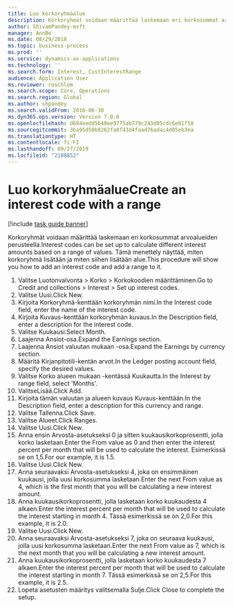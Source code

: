 ```yaml
---
title: Luo korkoryhmäalue
description: Korkoryhmät voidaan määrittää laskemaan eri korkosummat arvoalueiden perusteella.
author: ShivamPandey-msft
manager: AnnBe
ms.date: 08/29/2018
ms.topic: business-process
ms.prod: ''
ms.service: dynamics-ax-applications
ms.technology: ''
ms.search.form: Interest, CustInterestRange
audience: Application User
ms.reviewer: roschlom
ms.search.scope: Core, Operations
ms.search.region: Global
ms.author: shpandey
ms.search.validFrom: 2016-06-30
ms.dyn365.ops.version: Version 7.0.0
ms.openlocfilehash: d684eedd5b40ee9775ab779c243d05cdc6e01f58
ms.sourcegitcommit: 3ba95d50b8262fa0f43d4faad76adac4d05eb3ea
ms.translationtype: HT
ms.contentlocale: fi-FI
ms.lasthandoff: 09/27/2019
ms.locfileid: "2188852"
---
```

# <a name="create-an-interest-code-with-a-range"></a><span data-ttu-id="51843-103">Luo korkoryhmäalue</span><span class="sxs-lookup"><span data-stu-id="51843-103">Create an interest code with a range</span></span>

[!include [task guide banner](../../includes/task-guide-banner.md)]

<span data-ttu-id="51843-104">Korkoryhmät voidaan määrittää laskemaan eri korkosummat arvoalueiden perusteella.</span><span class="sxs-lookup"><span data-stu-id="51843-104">Interest codes can be set up to calculate different interest amounts based on a range of values.</span></span> <span data-ttu-id="51843-105">Tämä menettely näyttää, miten korkoryhmä lisätään ja miten siihen lisätään alue.</span><span class="sxs-lookup"><span data-stu-id="51843-105">This procedure will show you how to add an interest code and add a range to it.</span></span>

1. <span data-ttu-id="51843-106">Valitse Luotonvalvonta > Korko > Korkokoodien määrittäminen.</span><span class="sxs-lookup"><span data-stu-id="51843-106">Go to Credit and collections > Interest > Set up interest codes.</span></span>
2. <span data-ttu-id="51843-107">Valitse Uusi.</span><span class="sxs-lookup"><span data-stu-id="51843-107">Click New.</span></span>
3. <span data-ttu-id="51843-108">Kirjoita Korkoryhmä-kenttään korkoryhmän nimi.</span><span class="sxs-lookup"><span data-stu-id="51843-108">In the Interest code field, enter the name of the interest code.</span></span>
4. <span data-ttu-id="51843-109">Kirjoita Kuvaus-kenttään korkoryhmän kuvaus.</span><span class="sxs-lookup"><span data-stu-id="51843-109">In the Description field, enter a description for the interest code.</span></span>
5. <span data-ttu-id="51843-110">Valitse Kuukausi.</span><span class="sxs-lookup"><span data-stu-id="51843-110">Select Month.</span></span>
6. <span data-ttu-id="51843-111">Laajenna Ansiot-osa.</span><span class="sxs-lookup"><span data-stu-id="51843-111">Expand the Earnings section.</span></span>
7. <span data-ttu-id="51843-112">Laajenna Ansiot valuutan mukaan -osa.</span><span class="sxs-lookup"><span data-stu-id="51843-112">Expand the Earnings by currency section.</span></span>
8. <span data-ttu-id="51843-113">Määritä Kirjanpitotili-kentän arvot.</span><span class="sxs-lookup"><span data-stu-id="51843-113">In the Ledger posting account field, specify the desired values.</span></span>
9. <span data-ttu-id="51843-114">Valitse Korko alueen mukaan -kentässä Kuukautta.</span><span class="sxs-lookup"><span data-stu-id="51843-114">In the Interest by range field, select 'Months'.</span></span>
10. <span data-ttu-id="51843-115">ValitseLisää.</span><span class="sxs-lookup"><span data-stu-id="51843-115">Click Add.</span></span>
11. <span data-ttu-id="51843-116">Kirjoita tämän valuutan ja alueen kuvaus Kuvaus-kenttään.</span><span class="sxs-lookup"><span data-stu-id="51843-116">In the Description field, enter a description for this currency and range.</span></span>
12. <span data-ttu-id="51843-117">Valitse Tallenna.</span><span class="sxs-lookup"><span data-stu-id="51843-117">Click Save.</span></span>
13. <span data-ttu-id="51843-118">Valitse Alueet.</span><span class="sxs-lookup"><span data-stu-id="51843-118">Click Ranges.</span></span>
14. <span data-ttu-id="51843-119">Valitse Uusi.</span><span class="sxs-lookup"><span data-stu-id="51843-119">Click New.</span></span>
15. <span data-ttu-id="51843-120">Anna ensin Arvosta-asetukseksi 0 ja sitten kuukausikorkoprosentti, jolla korko lasketaan.</span><span class="sxs-lookup"><span data-stu-id="51843-120">Enter the From value as 0 and then enter the interest percent per month that will be used to calculate the interest.</span></span> <span data-ttu-id="51843-121">Esimerkissä se on 1,5.</span><span class="sxs-lookup"><span data-stu-id="51843-121">For our example, it is 1.5.</span></span>
16. <span data-ttu-id="51843-122">Valitse Uusi.</span><span class="sxs-lookup"><span data-stu-id="51843-122">Click New.</span></span>
17. <span data-ttu-id="51843-123">Anna seuraavaksi Arvosta-asetukseksi 4, joka on ensimmäinen kuukausi, jolla uusi korkosumma lasketaan.</span><span class="sxs-lookup"><span data-stu-id="51843-123">Enter the next From value as 4, which is the first month that you will be calculating a new interest amount.</span></span>
18. <span data-ttu-id="51843-124">Anna kuukausikorkoprosentti, jolla lasketaan korko kuukaudesta 4 alkaen.</span><span class="sxs-lookup"><span data-stu-id="51843-124">Enter the interest percent per month that will be used to calculate the interest starting in month 4.</span></span> <span data-ttu-id="51843-125">Tässä esimerkissä se on 2,0.</span><span class="sxs-lookup"><span data-stu-id="51843-125">For this example, it is 2.0.</span></span>
19. <span data-ttu-id="51843-126">Valitse Uusi.</span><span class="sxs-lookup"><span data-stu-id="51843-126">Click New.</span></span>
20. <span data-ttu-id="51843-127">Anna seuraavaksi Arvosta-asetukseksi 7, joka on seuraava kuukausi, jolla uusi korkosumma lasketaan.</span><span class="sxs-lookup"><span data-stu-id="51843-127">Enter the next From value as 7, which is the next month that you will be calculating a new interest amount.</span></span>
21. <span data-ttu-id="51843-128">Anna kuukausikorkoprosentti, jolla lasketaan korko kuukaudesta 7 alkaen.</span><span class="sxs-lookup"><span data-stu-id="51843-128">Enter the interest percent per month that will be used to calculate the interest starting in month 7.</span></span> <span data-ttu-id="51843-129">Tässä esimerkissä se on 2,5.</span><span class="sxs-lookup"><span data-stu-id="51843-129">For this example, it is 2.5.</span></span>
22. <span data-ttu-id="51843-130">Lopeta asetusten määritys valitsemalla Sulje.</span><span class="sxs-lookup"><span data-stu-id="51843-130">Click Close to complete the setup.</span></span>

